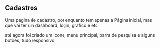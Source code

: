 ## Cadastros


Uma pagina de cadastro, por enquanto tem apenas a Página inicial, mas que vai ter um dashboard, login, grafico e etc.


até agora foi criado um icone, menu principal, barra de pesquisa e alguns botões, tudo responsivo
